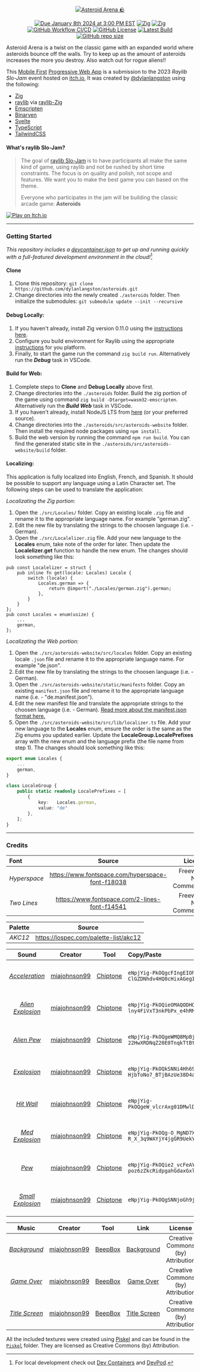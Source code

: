 [//]: https://github.com/adam-p/markdown-here/wiki/Markdown-Cheatsheet

<a href="https://asteroids.dylanlangston.com/" title="Asteroid Arena 🪨">
  <p align="center">
    <img src="./banner.png" alt="Asteroid Arena 🪨" align="center"></img>
  </p>
</a>

<p align="center">
  <a href="https://itch.io/jam/raylib-slo-jam"><img alt="Due January 8th 2024 at 3:00 PM EST" src="https://img.shields.io/badge/dynamic/xml?url=https%3A%2F%2Ffree.timeanddate.com%2Fcountdown%2FtatTime%2520left%2520to%2520Event%2520in%2Ftac000%2FtptTime%2520since%2520Event%2520started%2520in%2Ftpc000%2Fmac000%2Fmpc000%2Fiso2024-01-08T20%3A00%3A00&query=%2F%2Ftd%5B%40id%3D%22cd%22%5D&suffix=%20days&label=Deadline%3A"></a>
  <a href="https://ziglang.org/download"><img alt="Zig" src="https://img.shields.io/badge/Zig-0.11.0-fd9930.svg"></a>
  <a href="https://www.raylib.com/"><img alt="Zig" src="https://img.shields.io/badge/raylib-4.6.0--dev-%23FFF.svg"></a>
  <a href="https://github.com/dylanlangston/asteroids/actions/workflows/DeployPages.yml"><img alt="GitHub Workflow CI/CD" src="https://img.shields.io/github/actions/workflow/status/dylanlangston/asteroids/DeployPages.yml?label=CI%2FCD"></a>
  <a href="https://github.com/dylanlangston/asteroids/blob/main/LICENSE"><img alt="GitHub License" src="https://img.shields.io/github/license/dylanlangston/asteroids"></a>
  <a href="https://github.com/dylanlangston/asteroids/releases/latest"><img alt="Latest Build" src="https://img.shields.io/badge/dynamic/json?url=https%3A%2F%2Fapi.github.com%2Frepos%2Fdylanlangston%2Fasteroids%2Freleases&query=%24%5B%3A1%5D.tag_name&label=Latest%20Build&color=%234c1"></a>
  <a href="https://api.github.com/repos/dylanlangston/asteroids"><img alt="GitHub repo size" src="https://img.shields.io/github/repo-size/dylanlangston/asteroids"></a>
</p>

Asteroid Arena is a twist on the classic game with an expanded world where asteroids bounce off the walls. Try to keep up as the amount of asteroids increases the more you destroy. Also watch out for rogue aliens!!

This [Mobile First](https://developer.mozilla.org/en-US/docs/Glossary/Mobile_First) [Progressive Web App](https://developer.mozilla.org/en-US/docs/Web/Progressive_web_apps) is a submission to the 2023 *Raylib Slo-Jam* event hosted on [itch.io](https://itch.io/), It was created by [@dylanlangston](https://github.com/dylanlangston) using the following:
- [Zig](https://ziglang.org/)
- [raylib](https://www.raylib.com/) via [raylib-Zig](https://github.com/Not-Nik/raylib-zig/tree/devel)
- [Emscripten](https://emscripten.org/)
- [Binaryen](https://github.com/WebAssembly/binaryen)
- [Svelte](https://svelte.dev/)
- [TypeScript](https://www.typescriptlang.org/)
- [TailwindCSS](https://tailwindcss.com/)

#### What's raylib Slo-Jam?

> The goal of [raylib Slo-Jam](https://itch.io/jam/raylib-slo-jam) is to have participants all make the same kind of game, using raylib and not be rushed by short time constraints. The focus is on quality and polish, not scope and features. We want you to make the best game you can based on the theme. 
>
> Everyone who participates in the jam will be building the classic arcade game: **Asteroids**

<a href="https://dylanlangston.itch.io/asteroids">![Play on Itch.io](itch.io-banner.png)</a>

------

### Getting Started
*This repository includes a [devcontainer.json](.devcontainer/devcontainer.json) to get up and running quickly with a full-featured development environment in the cloud!*[^local-development]

#### Clone
1. Clone this repository: `git clone https://github.com/dylanlangston/asteroids.git`
2. Change directories into the newly created `./asteroids` folder. Then initialize the submodules: `git submodule update --init --recursive`

#### Debug Locally:
1. If you haven't already, install Zig version 0.11.0 using the [instructions here](https://ziglang.org/learn/getting-started/#installing-zig).
2. Configure you build environment for Raylib using the appropriate [instructions](https://github.com/raysan5/raylib/wiki#development-platforms) for you platform.
3. Finally, to start the game run the command `zig build run`. Alternatively run the **_Debug_** task in VSCode.

#### Build for Web:
1. Complete steps to __Clone__ and __Debug Locally__ above first.
2. Change directories into the `./asteroids` folder. Build the zig portion of the game using command `zig build -Dtarget=wasm32-emscripten`. Alternatively run the **_Build Web_** task in VSCode.
3. If you haven't already, install NodeJS LTS from [here](https://nodejs.org/en/download) (or your preferred source).
4. Change directories into the `./asteroids/src/asteroids-website` folder. Then install the required node packages using `npm install`.
5. Build the web version by running the command `npm run build`. You can find the generated static site in the `./asteroids/src/asteroids-website/build` folder.

#### Localizing:
This application is fully localized into English, French, and Spanish. It should be possible to support any language using a Latin Character set. The following steps can be used to translate the application:

*Localizating the Zig portion:*
1. Open the `./src/Locales/` folder. Copy an existing locale `.zig` file and rename it to the appropriate language name. For example "german.zig".
2. Edit the new file by translating the strings to the choosen language (i.e. - German).
3. Open the `./src/Localelizer.zig` file. Add your new language to the __Locales__ enum, take note of the order for later. Then update the __Localelizer.get__ function to handle the new enum. The changes should look something like this:
```zig
pub const Localelizer = struct {
    pub inline fn get(locale: Locales) Locale {
        switch (locale) {
            Locales.german => {
                return @import("./Locales/german.zig").german;
            },
        }
    }
};
pub const Locales = enum(usize) {
    ...
    german,
};
```

*Localizating the Web portion:*
1. Open the `./src/asteroids-website/src/locales` folder. Copy an existing locale `.json` file and rename it to the appropriate language name. For example "de.json".
2. Edit the new file by translating the strings to the choosen language (i.e. - German).
3. Open the `./src/asteroids-website/static/manifests` folder. Copy an existing `manifest.json` file and rename it to the appropriate language name (i.e. - "de.manifest.json").
4. Edit the new manifest file and translate the appropriate strings to the choosen language (i.e. - German). [Read more about the manifest.json format here.](https://developer.mozilla.org/en-US/docs/Web/Manifest)
5. Open the `./src/asteroids-website/src/lib/localizer.ts` file. Add your new language to the __Locales__ enum, ensure the order is the same as the Zig enums you updated earlier. Update the __LocaleGroup.LocalePrefixes__ array with the new enum and the language prefix (the file name from step 1). The changes should look something like this:
```TypeScript
export enum Locales {
    ...
    german,
}

class LocaleGroup {
    public static readonly LocalePrefixes = [
        {
            key:   Locales.german,
            value: "de"
        },
    ];
}
```

------

### Credits
| Font | Source | License |
|:---- |:------:| -------:|
| _Hyperspace_ | https://www.fontspace.com/hyperspace-font-f18038 | Freeware, Non-Commercial |
| _Two Lines_ | https://www.fontspace.com/2-lines-font-f14541 | Freeware, Non-Commercial |

| Palette | Source |
|:-------:|:------:|
| _AKC12_ | https://lospec.com/palette-list/akc12 |

| Sound | Creator | Tool | Copy/Paste | License |
|:-------:|:------:|:---:|:---------- |:-------:|
| _[Acceleration](./src/Sounds/Acceleration.ogg)_ | [miajohnson99](https://github.com/miajohnson99) | [Chiptone](https://sfbgames.itch.io/chiptone) | `eNpjYig-PkOQgcFIngEIOhkZGBrq3RknMTEzvGH6X_-_ntXIGCTRUH_GB5WeEYldPE0NQjOsYzcynghi_7eHiMBowgJ8vG2nQbR3-ClGZDNhdv4HQ0cHixAGegIAUKwyuw..` | Creative Commons (by) Attribution |
| _[Alien Explosion](./src/Sounds/AlienExplosion.ogg)_ | [miajohnson99](https://github.com/miajohnson99) | [Chiptone](https://sfbgames.itch.io/chiptone) | `eNpjYig-PkOQieOMAQODHOvaOwwMDfUMDPNY-pmm8_2vV4pmEZBgYAAJnvGB0HdU_HVB9GNVHSMQnWG4-CiI7jEP7wPRaWpHHEA00zp2I-OJDAwKjM-lny4FiVxT3nkPbPx_e4hRMJoZXYCPt-00iPYOP8UIMRMiPiMSqg4MI1XmRzHQEwAAYv454w..` | Creative Commons (by) Attribution |
| _[Alien Pew](./src/Sounds/AlienPew.ogg)_ | [miajohnson99](https://github.com/miajohnson99) | [Chiptone](https://sfbgames.itch.io/chiptone) | `eNpjYig-PkOQgeWMQ8MpBjBoqGdgmMTUxiDH-r_eN4nFyBgieMYHQk-22HwXRDNqZ20E0TnqkTtBtHDe73kgOk0Nasg6diPjiQwMjEy8up4HQSIv1XbeA8v8t4cogdHM6AJ8vG2nQbR3-ClGZDNnRELVgWGkCsRNdAMAw4g3_g..` | Creative Commons (by) Attribution |
| _[Explosion](./src/Sounds/Explosion.ogg)_ | [miajohnson99](https://github.com/miajohnson99) | [Chiptone](https://sfbgames.itch.io/chiptone) | `eNpjYig-PkOQkSNNi4Hh6953dxgYGuoZGJJZH7P-4_pfrxTNIiDBwAASPOODSs-IxC6epnbEAUQzrmM3Mp7IwKDA-t8eIgOjGdAFmNEF-HjbToNo7_BTjBAzUe38D4amcqlpDPQEADcqNn8.` | Creative Commons (by) Attribution |
| _[Hit Wall](./src/Sounds/HitWall.ogg)_ | [miajohnson99](https://github.com/miajohnson99) | [Chiptone](https://sfbgames.itch.io/chiptone) | `eNpjYig-PkOQgeW_vlcrAxg01DMwlDHwM9kx_q__b898zRkieMYHQj9WNdsHomdEoorD6DQ1qCHr2I2MJ4LY_-0hIjCasAAfb9tpEO0dfooR2UyYnf_B0NEhOJmBngAA6yE0Wg..` | Creative Commons (by) Attribution |
| _[Med Explosion](./src/Sounds/MedExplosion.ogg)_ | [miajohnson99](https://github.com/miajohnson99) | [Chiptone](https://sfbgames.itch.io/chiptone) | `eNpjYig-PkOQg-O_MgND7X8GIGioZ2CYxDSD-R_X_3q9WAYjY4jgGR9UekYkdvE0tSMOIJpxHbuR8USQ2H97iAyMJizAx9t2GkR7h59ihJiJaud_MHTWdkhgoCcAAKqnNQY.` | Creative Commons (by) Attribution |
| _[Pew](./src/Sounds/Pew.ogg)_ | [miajohnson99](https://github.com/miajohnson99) | [Chiptone](https://sfbgames.itch.io/chiptone) | `eNpjYig-PkOQie2_vcFeAYkmBQaGhnp3RmaGcOaVLP_ra-IZjIwZGECCZ3wg9BGF3OMg-poz6zZkcRidpgahGdaxGxlPBDKZeHU9D4JEXqrtvAeimf7bQ5TAaGZ0AT7ettMg2jv8FCOymTMioerAMFKF15eBngAATc423A..` | Creative Commons (by) Attribution |
| _[Small Explosion](./src/Sounds/SmallExplosion.ogg)_ | [miajohnson99](https://github.com/miajohnson99) | [Chiptone](https://sfbgames.itch.io/chiptone) | `eNpjYig-PkOQgSNNjoGh9j8DEDTUMzCEM59j_Mf1v_6_PYORMUTwjA8qPSMSu3iaGtSQdexGxhNBbKAhYBEYTViAj7ftNIj2Dj_FiGwmzM7_YFhl8iCKgZ4AACVNNOI.` | Creative Commons (by) Attribution |

| Music | Creator | Tool | Link | License |
|:-------:|:------:|:---:|:----:|:-------:|
| _[Background](./src/Music/BackgroundMusic.ogg)_ | [miajohnson99](https://github.com/miajohnson99) | [BeepBox](https://www.beepbox.co/) | [Background](https://www.beepbox.co/#9n31s1k9l00e05t1Aa7g05j07r1i0o432T0v2u00f10l7q8142d35w2h0E0T5v2u50f0qwx10p511d08H-JJAArrqiih999h0E1b6T1v2u01f10r8q011d35AcF8B5Q0259P8998E0T3v3uf7f0qwx10m711d08SZIztrsrzrqiiiiiE1b6b4zhm4zhl4zdi4h4hp22mISLA2qJaHaAZlHJK3x1c3qXHqGiOGyox8vrdTmpHZ6WJJiLjIS5DAOJWYe8ebdHWEq-WHGL1qxkWHGL2oGKHaKFJvokBjjGicBsaq_4idkz9icz9q5dltBJR-FnprjljkFJv9kzt0yCL05dJdldl80) | Creative Commons (by) Attribution |
| _[Game Over](./src/Sounds/Gameover.ogg)_ | [miajohnson99](https://github.com/miajohnson99) | [BeepBox](https://www.beepbox.co/) | [Game Over](https://www.beepbox.co/#9n30s1k9l00e00t2ma4g00j07r1i0o432T0v1u00f0q012d08w2h2E306060cT5v3u50f0qwx10p511d08H-JJAArrqiih999h0E1b6T1v1u84f10r8q011d35AcF8B5Q0259P8998E0b4hp1uFH-5I59O82CLUmOs3i0FJvQCLQsh00) | Creative Commons (by) Attribution |
| _[Title Screen](./src/Music/TitleScreenMusic.ogg)_ | [miajohnson99](https://github.com/miajohnson99) | [BeepBox](https://www.beepbox.co/) | [Title Screen](https://www.beepbox.co/#9n30s1k9l00e04t1Za7g04j07r1i0o432T0v1u00f0q012d08w2h0E0T5v2u50f0qwx10p511d08H-JJAArrqiih999h0E1b6T1v2u84f10r8q011d35AcF8B5Q0259P8998E0b4zhh8Qkid5p22BIR_6GgAR_u8TwullupL4l5JFEZ6CODrHGHXAIHcCXHYQePrHSGqGqHWqKAiiSXAHaAtESLsl5dHYaoaDcq-2FIR_ixdvRAt2Zk6CzNGZGLbbGGqHWqJO-WG-KKMmrz-dky9JvHDy8umrnXiVmbKQbujnZpepAZ54nrNSw) | Creative Commons (by) Attribution |

All the included textures were created using [Piskel](https://www.piskelapp.com/p/create/sprite) and can be found in the [`Piskel`](./Piskel/) folder. They are licensed as Creative Commons (by) Attribution.

[^local-development]: For local development check out [Dev Containers](https://marketplace.visualstudio.com/items?itemName=ms-vscode-remote.remote-containers) and [DevPod](https://devpod.sh/).
